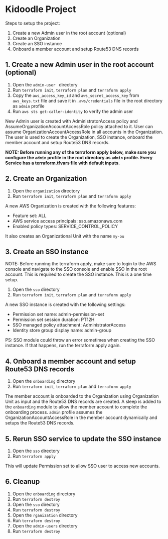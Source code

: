 # Kidoodle Project

Steps to setup the project:

1. Create a new Admin user in the root account (optional)
2. Create an Organization
3. Create an SSO instance
4. Onboard a member account and setup Route53 DNS records

## 1. Create a new Admin user in the root account (optional)

1. Open the `admin-user ` directory
2. Run `terraform init`, `terraform plan` and `terraform apply`
3. Copy the `aws_access_key_id` and `aws_secret_access_key` from `aws_keys.txt` file and save it in `.aws/credentials` file in the root directory as `admin` profile
4. Run `aws sts get-caller-identity` to verify the admin user

New Admin user is created with AdministratorAccess policy and AssumeOrganizationAccountAccessRole policy attached to it. User can assume OrganizationAccountAccessRole in all accounts in the Organization. The user is used to create the Organization, SSO instance, onboard the member account and setup Route53 DNS records.
 
**NOTE: Before running any of the terraform apply below, make sure you configure the `admin` profile in the root directory as `admin` profile. Every Service has a terraform.tfvars file with default inputs.**

## 2. Create an Organization

1. Open the `organization` directory
2. Run `terraform init`, `terraform plan` and `terraform apply`

A new AWS Organization is created with the following features:

- Feature set: ALL
- AWS service access principals: sso.amazonaws.com
- Enabled policy types: SERVICE_CONTROL_POLICY

It also creates an Organizational Unit with the name `my-ou`

## 3. Create an SSO instance

NOTE: Before running the terraform apply, make sure to login to the AWS console and navigate to the SSO console and enable SSO in the root account. This is required to create the SSO instance. This is a one time setup.

1. Open the `sso` directory
2. Run `terraform init`, `terraform plan` and `terraform apply`


A new SSO instance is created with the following settings:

- Permission set name: admin-permission-set
- Permission set session duration: PT12H
- SSO managed policy attachment: AdministratorAccess
- Identity store group display name: admin-group

PS: SSO module could throw an error sometimes when creating the SSO instance. If that happens, run the terraform apply again.

## 4. Onboard a member account and setup Route53 DNS records

1. Open the `onboarding` directory
2. Run `terraform init`, `terraform plan` and `terraform apply`

The member account is onboarded to the Organization using Organization Unit as input and the Route53 DNS records are created. A sleep is added to the `onboarding` module to allow the member account to complete the onboarding process. `admin` profile assumes the OrganizationAccountAccessRole in the member account dynamically and setups the Route53 DNS records.

## 5. Rerun SSO service to update the SSO instance

1. Open the `sso` directory
2. Run  `terraform apply`

This will update Permission set to allow SSO user to access new accounts.

## 6. Cleanup

1. Open the `onboarding` directory
2. Run `terraform destroy`
3. Open the `sso` directory
4. Run `terraform destroy`
5. Open the `rganization` directory
6. Run `terraform destroy`
7. Open the `admin-users` directory
8. Run `terraform destroy`